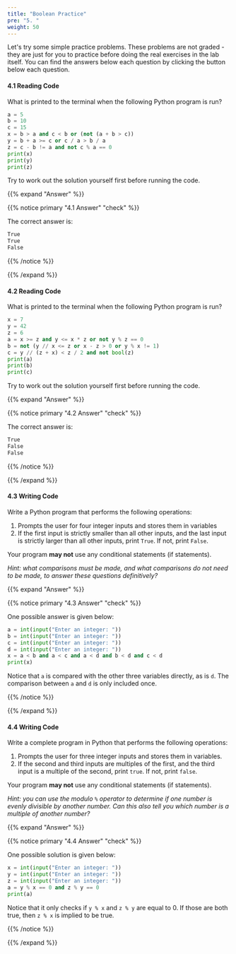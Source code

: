 ```yaml
---
title: "Boolean Practice"
pre: "5. "
weight: 50
---
```


Let's try some simple practice problems. These problems are not graded - they are just for you to practice before doing the real exercises in the lab itself. You can find the answers below each question by clicking the button below each question.

#### 4.1 Reading Code

What is printed to the terminal when the following Python program is run?

```python
a = 5
b = 10
c = 15
x = b > a and c < b or (not (a + b > c))
y = b + a >= c or c / a > b / a
z = c - b != a and not c % a == 0
print(x)
print(y)
print(z)
```

Try to work out the solution yourself first before running the code.

{{% expand "Answer" %}}

{{% notice primary "4.1 Answer" "check" %}}

The correct answer is:

```tex
True
True
False
```

{{% /notice %}}

{{% /expand %}}

#### 4.2 Reading Code

What is printed to the terminal when the following Python program is run?

```python
x = 7
y = 42
z = 6
a = x >= z and y <= x * z or not y % z == 0
b = not (y // x <= z or x - z > 0 or y % x != 1)
c = y // (z + x) < z / 2 and not bool(z)
print(a)
print(b)
print(c)
```

Try to work out the solution yourself first before running the code.


{{% expand "Answer" %}}

{{% notice primary "4.2 Answer" "check" %}}

The correct answer is:

```tex
True
False
False
```

{{% /notice %}}

{{% /expand %}}

#### 4.3 Writing Code

Write a Python program that performs the following operations:

1. Prompts the user for four integer inputs and stores them in variables
1. If the first input is strictly smaller than all other inputs, and the last input is strictly larger than all other inputs, print `True`. If not, print `False`.

Your program **may not** use any conditional statements (if statements).

_Hint: what comparisons must be made, and what comparisons do not need to be made, to answer these questions definitively?_

{{% expand "Answer" %}}

{{% notice primary "4.3 Answer" "check" %}}

One possible answer is given below:

```python
a = int(input("Enter an integer: "))
b = int(input("Enter an integer: "))
c = int(input("Enter an integer: "))
d = int(input("Enter an integer: "))
x = a < b and a < c and a < d and b < d and c < d
print(x)
```

Notice that `a` is compared with the other three variables directly, as is `d`. The comparison between `a` and `d` is only included once. 

{{% /notice %}}

{{% /expand %}}

#### 4.4 Writing Code

Write a complete program in Python that performs the following operations:

1. Prompts the user for three integer inputs and stores them in variables.
1. If the second and third inputs are multiples of the first, and the third input is a multiple of the second, print `true`. If not, print `false`.

Your program **may not** use any conditional statements (if statements). 

_Hint: you can use the modulo `%` operator to determine if one number is evenly divisible by another number. Can this also tell you which number is a multiple of another number?_

{{% expand "Answer" %}}

{{% notice primary "4.4 Answer" "check" %}}

One possible solution is given below:

```python
x = int(input("Enter an integer: "))
y = int(input("Enter an integer: "))
z = int(input("Enter an integer: "))
a = y % x == 0 and z % y == 0
print(a)
```

Notice that it only checks if `y % x` and `z % y` are equal to 0. If those are both true, then `z % x` is implied to be true.

{{% /notice %}}

{{% /expand %}}